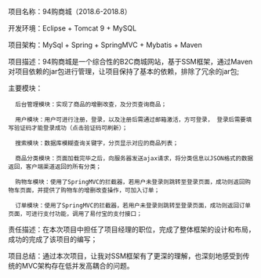 项目名称：94购商城（2018.6-2018.8）

   开发环境：Eclipse + Tomcat 9 + MySQL
   
   项目架构：MySql + Spring + SpringMVC + Mybatis + Maven
   
   项目描述：94购商城是一个综合性的B2C商城网站，基于SSM框架，通过Maven对项目依赖的jar包进行管理，让项目保持了基本的依赖，排除了冗余的jar包;
   
   主要模块：
   
      后台管理模块：实现了商品的增删改查，及分页查询商品；
      
      用户模块：用户可进行注册，登录，以及注册后需通过邮箱激活，方可登录， 登录后需要填写验证码才能登录成功（点击验证码可刷新）；
      
      搜索模块：数据库模糊查询关键字，分页显示对应的商品列表；
      
      商品分类模块：页面加载完毕之后，向服务器发送ajax请求，将分类信息以JSON格式的数据返回，客户端渠道返回的所有分类；
      
      购物车模块：使用了SpringMVC的拦截器，若用户未登录则跳转至登录页面，成功则返回购物车页面，并提供了购物车的增删改查操作，可加入订单；
      
      订单模块：使用了SpringMVC的拦截器，若用户未登录则跳转至登录页面，成功则返回订单页面，可进行支付功能，调用了易付宝的支付接口；
      
   责任描述：在本次项目中担任了项目经理的职位，完成了整体框架的设计和布局，成功的完成了该项目的编写；
   
   项目总结：通过本次项目，让我对SSM框架有了更深的理解，也深刻地感受到传统的MVC架构存在低并发高耦合的问题。
